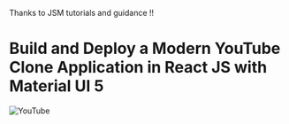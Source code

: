 Thanks to JSM tutorials and guidance !!
# Build and Deploy a Modern YouTube Clone Application in React JS with Material UI 5

![YouTube](https://i.ibb.co/4R5RkmW/Thumbnail-5.png)




